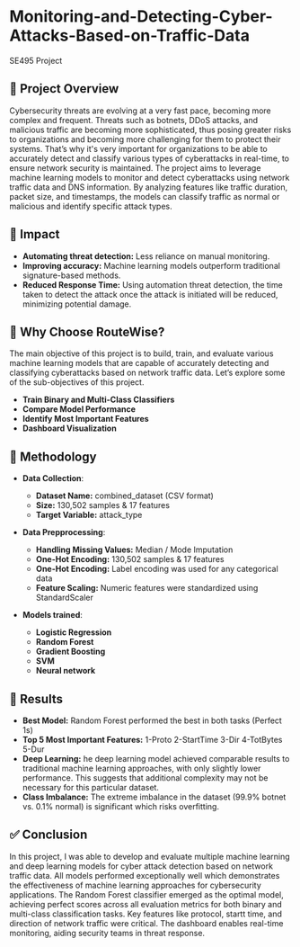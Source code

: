 # Monitoring-and-Detecting-Cyber-Attacks-Based-on-Traffic-Data
SE495 Project

## 📄 Project Overview  
 
Cybersecurity threats are evolving at a very fast pace, becoming more complex and frequent. Threats such as botnets, DDoS attacks, and malicious traffic are becoming more sophisticated, thus posing greater risks to organizations and becoming more challenging for them to protect their systems. That’s why it's very important for organizations to be able to  accurately detect and classify various types of cyberattacks in real-time, to ensure network security is maintained. The project aims to leverage machine learning models to monitor and detect cyberattacks using network traffic data and DNS information. By analyzing features like traffic duration, packet size, and timestamps, the models can classify traffic as normal or malicious and identify specific attack types. 

## 🚀 **Impact**
- **Automating threat detection:** Less reliance on manual monitoring.
- **Improving accuracy:** Machine learning models outperform traditional signature-based methods.
- **Reduced Response Time:** Using automation threat detection, the time taken to detect the attack once the attack is initiated will be reduced, minimizing potential damage.

## 🎯 **Why Choose RouteWise?**

The main objective of this project is to build, train, and evaluate various machine learning models that are capable of accurately detecting and classifying cyberattacks based on network traffic data. Let’s explore some of the sub-objectives of this project.

- **Train Binary and Multi-Class Classifiers** 
- **Compare Model Performance** 
- **Identify Most Important Features** 
- **Dashboard Visualization**


## 🔧 **Methodology**

- **Data Collection**:
  - **Dataset Name:** combined_dataset (CSV format)
  - **Size:** 130,502 samples & 17 features
  - **Target Variable:** attack_type
 
- **Data Prepprocessing**:
  - **Handling Missing Values:** Median / Mode Imputation
  - **One-Hot Encoding:** 130,502 samples & 17 features
  - **One-Hot Encoding:** Label encoding was used for any categorical data
  - **Feature Scaling:** Numeric features were standardized using StandardScaler
 
- **Models trained**:
  - **Logistic Regression** 
  - **Random Forest** 
  - **Gradient Boosting** 
  - **SVM**
  - **Neural network**
 

## 🔎 **Results**
- **Best Model:** Random Forest performed the best in both tasks (Perfect 1s)
- **Top 5 Most Important Features:** 1-Proto 2-StartTime 3-Dir 4-TotBytes 5-Dur
- **Deep Learning:** he deep learning model achieved comparable results to traditional machine learning approaches, with only slightly lower performance. This suggests that additional complexity may not be necessary for this particular dataset.
- **Class Imbalance:** The extreme imbalance in the dataset (99.9% botnet vs. 0.1% normal) is significant which risks overfitting. 


## ✅ **Conclusion**

In this project, I was able to develop and evaluate multiple machine learning and deep learning models for cyber attack detection based on network traffic data. All models performed exceptionally well which demonstrates the effectiveness of machine learning approaches for cybersecurity applications. The Random Forest classifier emerged as the optimal model, achieving perfect scores across all evaluation metrics for both binary and multi-class classification tasks. Key features like protocol, startt time, and direction of network traffic were critical. The dashboard enables real-time monitoring, aiding security teams in threat response.


